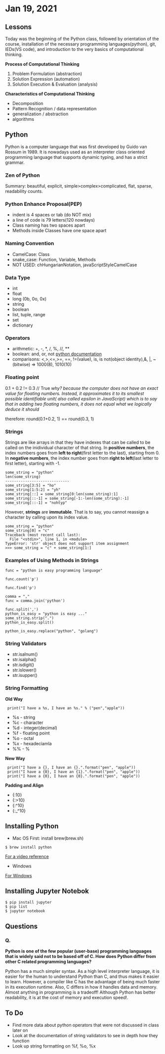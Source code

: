 # Jan 19, 2021

## Lessons
Today was the beginning of the Python class, followed by orientation of the course, installation of the necessary programming languages(python), git, IEDs(VS code), and introduction to the very basics of computational thinking.

**Process of Computational Thinking**
1. Problem Formulation (abstraction)
2. Solution Expression (automation)
3. Solution Execution & Evaluation (analysis)


**Characteristics of Computational Thinking**
- Decomposition
- Pattern Recognition / data representation
- generalization / abstraction
- algorithms

## Python

Python is a computer language that was first developed by Guido van Rossum in 1989. It is nowadays used as an interpreter class oriented programming language that supports dynamic typing, and has a strict grammar. 

### Zen of Python
Summary: beautiful, explicit, simple>complex>complicated, flat, sparse, readability counts.

### Python Enhance Proposal(PEP)
- indent is 4 spaces or tab (do NOT mix)
- a line of code is 79 letters(120 nowdays)
- Class naming has two spaces apart
- Methods inside Classes have one space apart

### Naming Convention
- CamelCase: Class
- snake_case: Function, Variable, Methods
- NOT USED: chHungarianNotation, javaScriptStyleCamelCase

### Data Type
- int
- float
- long (0b, 0o, 0x)
- string
- boolean
- list, tuple, range
- set
- dictionary

### Operators
- arithmetic: +, -, *, /, %, //, **
- boolean: and, or, not
[python documentation](https://docs.python.org/3/reference/expressions.html#boolean-operations)
- comparisons: <,>,<=,>=, ==, !=(value), is, is not(object identity),&, |, ~(bitwise) => 1000(8), 1010(10)

### Floating point

0.1 + 0.2 != 0.3 // True
*why? because the computer does not have an exact value for floating numbers. Instead, it approximates it to its smallest possible identifiable unit( also called epsilon in JavaScript) which is to say that in adding two floating numbers, it does not equal what we logically deduce it should*

therefore: round(0.1+0.2, 1) == round(0.3, 1)

### Strings
Strings are like arrays in that they have indexes that can be called to be called on the inidividual character of that string. 
In **positive numbers**, the index numbers goes from **left to right**(first letter to the last), starting from 0.
In **negative numbers**, the index number goes from **right to left**(last letter to first letter), starting with -1.

```
some_string = "python"
len(some_string)
-----------------------------
some_string[3:5] = "ho"
some_string[1:5:2] = "yh"
some_string[::] = some_string[0:len(some_string):1]
some_string[::-1] = some_string[-1:-len(some_string):-1]
some_string[::-1] = "nohtyp"
```

However, **strings** are **immutable**. That is to say, you cannot reassign a character by calling upon its index value.
 
```
some_string = "python"
some_string[0] = "c"
Traceback (most recent call last):
  File "<stdin>", line 1, in <module>
TypeError: 'str' object does not support item assignment
>>> some_string = "c" + some_string[1:]
```
### Examples of Using Methods in Strings


```
func = "python is easy programming language"

func.count('p')

func.find('p')

comma = ","
func = comma.join('python')

func.split(',')
python_is_easy = "python is easy ..."
some_string.strip(".")
python_is_easy.split()

python_is_easy.replace("python", "golang")

```
### String Validators
- str.isalnum()
- str.isalpha()
- str.isdigit()
- str.islower()
- str.isupper()

### String Formatting

**Old Way**
```
 print("I have a %s, I have an %s." % ("pen","apple"))
```
- %s - string
- %c - character
- %d - integer(decimal)
- %f - floating point
- %o - octal
- %x - hexadeciamla
- %% - %


**New Way**
```
 print("I have a {}, I have an {}.".format("pen", "apple"))
 print("I have a {0}, I have an {1}.".format("pen", "apple"))
 print("I have a {0}, I have an {0}.".format("pen", "apple"))
```
**Padding and Align**

- {:10}
- {:>10}
- {:^10}
- {:_^10}


## Installing Python

- Mac OS
First: install brew(brew.sh) 

 ```
$ brew install python
```

[For a video reference](https://www.youtube.com/embed/AjGfUfW8njE)

- Windows

[For Windows](https://www.python.org/ftp/python/3.9.1/python-3.9.1-amd64.exe)

## Installing Jupyter Notebok

```
$ pip install jupyter
$ pip list
$ jupyter notebook
```

## Questions
### Q.
**Python is one of the few popular (user-base) programming languages that is widely said not to be based off of C. How does Python differ from other C related programming languages?**

Python has a much simpler syntax. As a high level interpreter language, it is easier for the human to understand Python than C, and thus makes it easier to learn. However, a compiler like C has the advantage of being much faster in its execution runtime. Also, C differs in how it handles data and memory. Almost anything in programming is a tradeoff! Although Python has better readability, it is at the cost of memory and execution speed!.



## To Do
- Find more data about python operators that were not discussed in class later on 
- Look at the documentation of string validators to see in depth how they function
- Look up string formatting on %f, %o, %x 